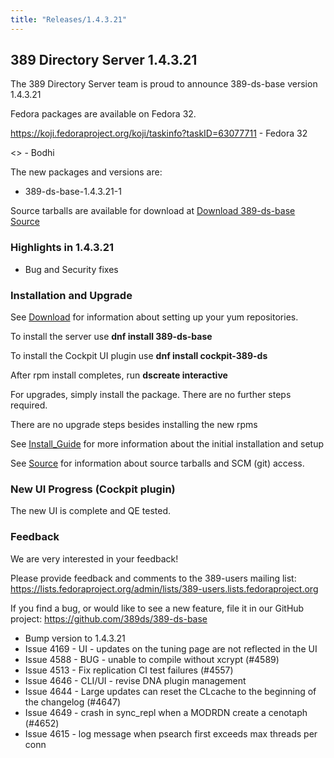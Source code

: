 ```yaml
---
title: "Releases/1.4.3.21"
---
```


389 Directory Server 1.4.3.21
-----------------------------

The 389 Directory Server team is proud to announce 389-ds-base version 1.4.3.21

Fedora packages are available on Fedora 32.

<https://koji.fedoraproject.org/koji/taskinfo?taskID=63077711> - Fedora 32

<> - Bodhi


The new packages and versions are:

- 389-ds-base-1.4.3.21-1

Source tarballs are available for download at [Download 389-ds-base Source](https://github.com/389ds/389-ds-base/archive/389-ds-base-1.4.3.21.tar.gz)

### Highlights in 1.4.3.21

- Bug and Security fixes

### Installation and Upgrade 

See [Download](../download.html) for information about setting up your yum repositories.

To install the server use **dnf install 389-ds-base**

To install the Cockpit UI plugin use **dnf install cockpit-389-ds**

After rpm install completes, run **dscreate interactive**

For upgrades, simply install the package.  There are no further steps required.

There are no upgrade steps besides installing the new rpms 

See [Install\_Guide](../howto/howto-install-389.html) for more information about the initial installation and setup

See [Source](../development/source.html) for information about source tarballs and SCM (git) access.

### New UI Progress (Cockpit plugin)

The new UI is complete and QE tested.

### Feedback

We are very interested in your feedback!

Please provide feedback and comments to the 389-users mailing list: <https://lists.fedoraproject.org/admin/lists/389-users.lists.fedoraproject.org>

If you find a bug, or would like to see a new feature, file it in our GitHub project: <https://github.com/389ds/389-ds-base>

- Bump version to 1.4.3.21
- Issue 4169 - UI - updates on the tuning page are not reflected in the UI
- Issue 4588 - BUG - unable to compile without xcrypt (#4589)
- Issue 4513 - Fix replication CI test failures (#4557)
- Issue 4646 - CLI/UI - revise DNA plugin management
- Issue 4644 - Large updates can reset the CLcache to the beginning of the changelog (#4647)
- Issue 4649 - crash in sync_repl when a MODRDN create a cenotaph (#4652)
- Issue 4615 - log message when psearch first exceeds max threads per conn

